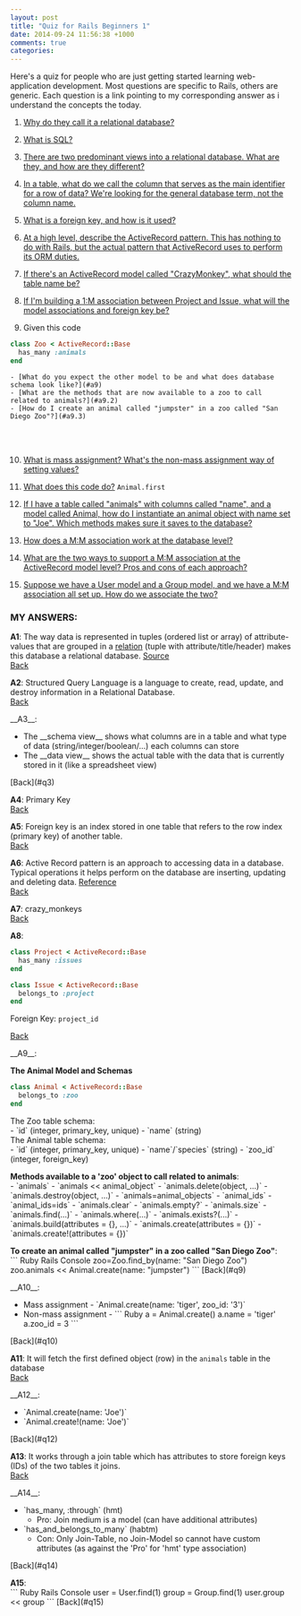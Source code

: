 ```yaml
---
layout: post
title: "Quiz for Rails Beginners 1"
date: 2014-09-24 11:56:38 +1000
comments: true
categories: 
---
```


Here's a quiz for people who are just getting started learning web-application development. Most questions are specific to Rails, others are generic. Each question is a link pointing to my corresponding answer as i understand the concepts the today.

<!-- more -->

1. <a name='q1'></a>[Why do they call it a relational database?](#a1)

2. <a name='q2'></a>[What is SQL?](#a2)

3. <a name='q3'></a>[There are two predominant views into a relational database. What are they, and how are they different?](#a3)

4. <a name='q4'></a>[In a table, what do we call the column that serves as the main identifier for a row of data? We're looking for the general database term, not the column name.](#a4)

5. <a name='q5'></a>[What is a foreign key, and how is it used?](#a5)

6. <a name='q6'></a>[At a high level, describe the ActiveRecord pattern. This has nothing to do with Rails, but the actual pattern that ActiveRecord uses to perform its ORM duties.](#a6)

7. <a name='q7'></a>[If there's an ActiveRecord model called "CrazyMonkey", what should the table name be?](#a7)

8. <a name='q8'></a>[If I'm building a 1:M association between Project and Issue, what will the model associations and foreign key be?](#a8)

9. <a name='q9'></a><div class='no_extra_line'>Given this code</div>
``` Ruby
class Zoo < ActiveRecord::Base
  has_many :animals
end
```
    - [What do you expect the other model to be and what does database schema look like?](#a9)
    - [What are the methods that are now available to a zoo to call related to animals?](#a9.2)
    - [How do I create an animal called "jumpster" in a zoo called "San Diego Zoo"?](#a9.3)
<br/><br/>

10. <a name='q10'></a>[What is mass assignment? What's the non-mass assignment way of setting values?](#a10)

11. <a name='q11'></a>[What does this code do?](#a11) `Animal.first`

12. <a name='q12'></a>[If I have a table called "animals" with columns called "name", and a model called Animal, how do I instantiate an animal object with name set to "Joe". Which methods makes sure it saves to the database?](#a12)

13. <a name='q13'></a>[How does a M:M association work at the database level?](#a13)

14. <a name='q14'></a>[What are the two ways to support a M:M association at the ActiveRecord model level? Pros and cons of each approach?](#a14)

15. <a name='q15'></a>[Suppose we have a User model and a Group model, and we have a M:M association all set up. How do we associate the two?](#a15)

### MY ANSWERS:

<a name='a1'></a>
__A1__: The way data is represented in tuples (ordered list or array) of attribute-values that are grouped in a [relation](http://en.wikipedia.org/wiki/Relation_(database)) (tuple with attribute/title/header) makes this database a relational database. [Source](http://en.wikipedia.org/wiki/Relational_model)  
[Back](#q1)

<a name='a2'></a>
__A2__: Structured Query Language is a language to create, read, update, and destroy information in a Relational Database.  
[Back](#q2)

<a name='a3'></a>
<div>__A3__:</div>
<ul><li> The __schema view__ shows what columns are in a table and what type of data (string/integer/boolean/...) each columns can store</li>
<li> The __data view__ shows the actual table with the data that is currently stored in it (like a spreadsheet view)</li></ul>
[Back](#q3)

<a name='a4'></a>
__A4__: Primary Key  
[Back](#q4)

<a name='a5'></a>
__A5__: Foreign key is an index stored in one table that refers to the row index (primary key) of another table.  
[Back](#q5)

<a name='a6'></a>
__A6__: Active Record pattern is an approach to accessing data in a database. Typical operations it helps perform on the database are inserting, updating and deleting data. [Reference](http://www.martinfowler.com/eaaCatalog/activeRecord.html)  
[Back](#q6)

<a name='a7'></a>
__A7__: crazy_monkeys  
[Back](#q7)

<a name='a8'></a>
__A8__:
```Ruby Project Model
class Project < ActiveRecord::Base
  has_many :issues
end
```
```Ruby Issue Model
class Issue < ActiveRecord::Base
  belongs_to :project
end
```

Foreign Key: `project_id`

[Back](#q8)

<a name='a9'></a>
<div>__A9__:</div>

__The Animal Model and Schemas__
``` Ruby Animal Model
class Animal < ActiveRecord::Base
  belongs_to :zoo
end
```

<div>The Zoo table schema:</div>
- `id` (integer, primary_key, unique)
- `name` (string)

<div>The Animal table schema:</div>
- `id` (integer, primary_key, unique)
- `name`/`species` (string)
- `zoo_id` (integer, foreign_key)

<a name='a9.2'></a>

<div><strong>Methods available to a 'zoo' object to call related to animals</strong>:</div>  
- `animals`
- `animals << animal_object`
- `animals.delete(object, ...)`
- `animals.destroy(object, ...)`
- `animals=animal_objects`
- `animal_ids`
- `animal_ids=ids`
- `animals.clear`
- `animals.empty?`
- `animals.size`
- `animals.find(...)`
- `animals.where(...)`
- `animals.exists?(...)`
- `animals.build(attributes = {}, ...)`
- `animals.create(attributes = {})`
- `animals.create!(attributes = {})`

<a name='a9.3'></a>

<div><strong>To create an animal called "jumpster" in a zoo called "San Diego Zoo"</strong>:</div>  
``` Ruby Rails Console
zoo=Zoo.find_by(name: "San Diego Zoo")
zoo.animals << Animal.create(name: "jumpster")
```
[Back](#q9)

<a name='a10'></a>
<div>__A10__:</div>
<ul><li> Mass assignment - `Animal.create(name: 'tiger', zoo_id: '3')`</li>
<li> Non-mass assignment -
``` Ruby
a = Animal.create()
a.name = 'tiger'
a.zoo_id = 3
```</li></ul>
[Back](#q10)

<a name='a11'></a>
__A11__: It will fetch the first defined object (row) in the `animals` table in the database  
[Back](#q11)

<a name='a12'></a>
<div>__A12__:</div>
<ul><li> `Animal.create(name: 'Joe')`</li>
<li> `Animal.create!(name: 'Joe')`</li></ul>
[Back](#q12)

<a name='a13'></a>
__A13__: It works through a join table which has attributes to store foreign keys (IDs) of the two tables it joins.  
[Back](#q13)

<a name='a14'></a>
<div>__A14__:</div>
<ul><li> `has_many, :through` (hmt)
  <ul><li> Pro: Join medium is a model (can have additional attributes)</li></ul></li>
<li> `has_and_belongs_to_many` (habtm)
  <ul><li> Con: Only Join-Table, no Join-Model so cannot have custom attributes (as against the 'Pro' for 'hmt' type association)</li></ul></li></ul>
[Back](#q14)

<a name='a15'></a>
<div><strong>A15</strong>:</div>
``` Ruby Rails Console
user  = User.find(1)
group = Group.find(1)
user.group << group
```
[Back](#q15)

